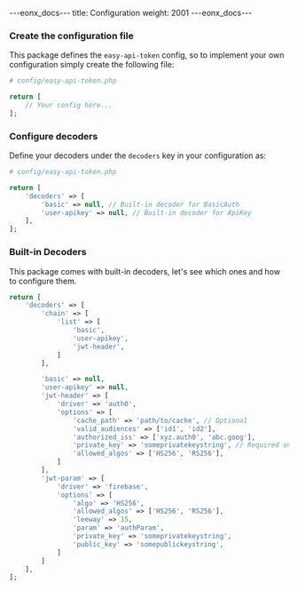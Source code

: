 ---eonx_docs---
title: Configuration
weight: 2001
---eonx_docs---

### Create the configuration file

This package defines the `easy-api-token` config, so to implement your own configuration simply create the following
file:

```php
# config/easy-api-token.php

return [
    // Your config here...
];
```

### Configure decoders

Define your decoders under the `decoders` key in your configuration as:

```php
# config/easy-api-token.php

return [
    'decoders' => [
        'basic' => null, // Built-in decoder for BasicAuth
        'user-apikey' => null, // Built-in decoder for ApiKey
    ],
];
```

### Built-in Decoders

This package comes with built-in decoders, let's see which ones and how to configure them.

```php
return [
    'decoders' => [
        'chain' => [
            'list' => [
                'basic',
                'user-apikey',
                'jwt-header',
            ]
        ],

        'basic' => null,
        'user-apikey' => null,
        'jwt-header' => [
            'driver' => 'auth0',
            'options' => [
                'cache_path' => 'path/to/cache', // Optional
                'valid_audiences' => ['id1', 'id2'],
                'authorized_iss' => ['xyz.auth0', 'abc.goog'],
                'private_key' => 'someprivatekeystring', // Required only for HS256
                'allowed_algos' => ['HS256', 'RS256'],
            ]
        ],
        'jwt-param' => [
            'driver' => 'firebase',
            'options' => [
                'algo' => 'HS256',
                'allowed_algos' => ['HS256', 'RS256'],
                'leeway' => 15,
                'param' => 'authParam',
                'private_key' => 'someprivatekeystring',
                'public_key' => 'somepublickeystring',
            ]
        ]
    ],
];
```
